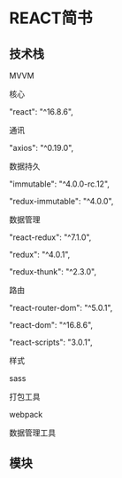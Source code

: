 # REACT简书

## 技术栈

MVVM

核心

  "react": "^16.8.6", 

通讯

  "axios": "^0.19.0", 

数据持久

  "immutable": "^4.0.0-rc.12", 

   "redux-immutable": "^4.0.0", 

数据管理

  "react-redux": "^7.1.0", 

  "redux": "^4.0.1", 

  "redux-thunk": "^2.3.0", 

路由

  "react-router-dom": "^5.0.1", 

  "react-dom": "^16.8.6", 

  "react-scripts": "3.0.1", 

样式

sass

打包工具

webpack

数据管理工具



## 模块











